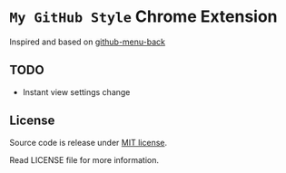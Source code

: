 `My GitHub Style` Chrome Extension
==================================

Inspired and based on [github-menu-back](https://github.com/summerblue/github-menu-back)


TODO
----

* Instant view settings change


License
-------

Source code is release under [MIT license](http://mit-license.org/).

Read LICENSE file for more information.
